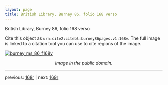 ```yaml
---
layout: page
title: British Library, Burney 86, folio 168 verso
---
```


British Library, Burney 86, folio 168 verso

Cite this object as `urn:cite2:citebl:burney86pages.v1:168v`.  The full image is linked to a citation tool you can use to cite regions of the image.

[![burney_ms_86_f168v](http://www.homermultitext.org/iipsrv?IIIF=/project/homer/pyramidal/deepzoom/citebl/burney86imgs/v1/burney_ms_86_f168v.tif/full/800,/0/default.jpg)](http://www.homermultitext.org/ict2/?urn=urn:cite2:citebl:burney86imgs.v1:burney_ms_86_f168v) 

<p style="text-align: center; font-style: italic;">Image in the public domain.</p>

---

previous: [168r](../168r/) | next: [169r](../169r/)